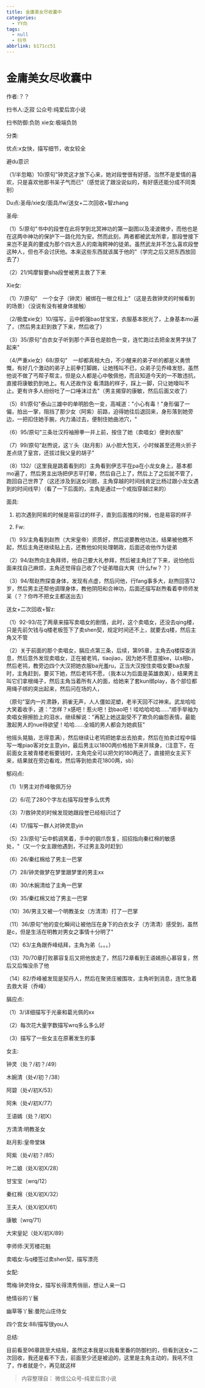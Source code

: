 ```yaml
---
title: 金庸美女尽收囊中
categories:
  - YY向
tags:
  - null
  - 扫书
abbrlink: b171cc51
---
```

# 金庸美女尽收囊中
作者:？？

扫书人:乏寂 公众号:纯爱后宫小说

扫书防御:负防 xie女:极端负防

分类:

优点:x女快，描写细节，收女较全

避du意识

（1/半忽略）10/原句"钟灵这才放下心来，她对段誉很有好感，当然不是爱情的喜欢，只是喜欢他那书呆子气而已"（感觉说了跟没说似的，有好感还能分成不同类别）

Du点:圣母/xie女/面具/fw/送女+二次回收+智zhang

圣母:

（1）5/原句"书中的段誉在此将学到北冥神功的第一副图以及凌波微步，而他也是在这两中神功的保护下一路化险为安。然而此刻，两者都被武龙所拿，那段誉接下来岂不是真的要成为那个四大恶人的南海鳄神的徒弟。虽然武龙并不怎么喜欢段誉这种人，但也不会讨厌他。本来这些东西就该属于他的"（学完之后又把东西放回去了）

（2）21/鸠摩智要sha段誉被男主救了下来

Xie女:

（1）7/原句"　一个女子（钟灵）被绑在一根立柱上"（这是去救钟灵的时候看到的场景）（没说有没有被身体接触）

（2/极度xie女）10/描写，云中鹤强bao甘宝宝，衣服基本脱光了，上身基本mo遍了，（然后男主赶到救了下来，然后收了）

（3）35/原句"白衣女子听到那个声音也是脸色一变，连忙跑过去把金发男字扶了起来"

（4/严重xie女）68/原句"　一却都真相大白，不少醒来的弟子听的都是义勇愤慨，有好几个激动的弟子上前拳打脚踢，让她残叫不已，众弟子见乔峰发怒，虽然他说不做了丐帮子帮主，但是众人都是心中敬佩他，而且知道今天的一不敢违抗，直接将康敏扔到地上。有人还故作没
看清路的样子，踩上一脚，只让她嚎叫不止。更有许多人纷纷吐了一口唾沫过去"（男主揭穿的康敏，然后后面又收了）

（5）81/原句"泰山三雄中的单明脸色一变，高喊道："小心有毒！"身形偏了一偏，拍出一掌，阻挡了那少女（阿紫）前路，迫得她往后退回来，身形落到她旁边，一把扣住她手腕，内力涌过去，便制住她曲池穴，"

（6）95/原句"三条壮汉捋袖擦拳一并上前，按住了她（卖唱女）便剥衣服"

（7）99/原句"赵煦说，这丫头（赵月影）从小胆大包天，小时候甚至还用火折子差点烧了皇宫，还拔过我父皇的胡子"

（8）132/（这里我是跳着看到的）主角看到伊志平在pa在小龙女身上，基本都mo遍了，然后男主出场把伊志平打晕，然后自己上了，然后上了之后就不管了，跑回自己世界了（这还涉及到送女问题，主角穿越的时间线肯定比杨过跟小龙女遇到的时间线早）（看了一下后面的，主角是通过一个戒指穿越过来的）

面具:

1.  初次遇到阿紫的时候是易容过的样子，直到后面推的时候，也是易容的样子

2.  Fw:

（1）93/主角看到赵煦（大宋皇帝）资质好，然后说要教他功法，结果被他瞧不起，然后主角还继续贴上去，还教他如何处理朝政，后面还收他作为徒弟

（2）94/赵煦向主角拜师，他自己要大礼参拜，然后被主角拦了下来，说怕他后面来找自己麻烦，主角还觉得自己收了个徒弟暗自大爽（什么fw？？）

（3）94/帮赵煦探查身体，发现有点虚，然后问他，行fang事多大，赵煦回答12岁，然后男主还帮他调理身体，教他阴阳和合神功，后面还描写赵煦看着李师师发呆（？？你咋不把女主都送出去）

送女+二次回收+智z:

（1）92-93/花了两章来描写卖唱女的剧情，此时，这个卖唱女，还没去qing楼，只是先前欠钱与q楼老板签下了卖shen契，规定时间还不上，就要去q楼，然后主角又不管

（2）关于前面的那个卖唱女，膈应点第三条，后续，第95章，主角去q楼探查消息，然后意外发现卖唱女，正在被老鸨，tiaojiao，因为她不愿意接ke，以s相b，然后老鸨，教旁边四个大汉把她衣服ba光羞ru，正当大汉按住卖唱女要ba衣服时，主角赶到，要买下她，然后老鸨不愿，（我本以为后面是英雄救美），结果男主叫它们拿根绳子，然后主角当着所有人的面，给她来了套kun绑play，各个部位都用绳子绑的突出起来，然后问在场的人，

（原句"室内一片肃静，鸦雀无声，人人僵如泥塑，老半天回不过神来。武龙哈哈大笑着收手，道："怎样？x感吧！惹火吧！劲bao吧！哇哈哈哈哈......"顺手举袖为卖唱女擦擦脸上的泪水，继续解说："再配上她这副受不了欺负的幽怨表情，最能激起男人的nue待欲望！哈哈......全城的男人都会为她疯狂"

他摇头晃脑，志得意满），然后继续让老鸨把她拿出去拍卖，然后在拍卖过程中描写一堆piao客对女主意yin，最后男主以1800两价格拍下来并赎身，（注意下，在前面女主被青楼老板要钱时，主角完全可以把欠的180两还了，直接把女主买下来，结果就在旁边看戏，然后等到拍卖花1800两，sb）

郁闷点:

（1）1/男主对乔峰敬佩万分

（2）6/花了280个字左右描写段誉多么优秀

（3）7/救钟灵的时候发现她跟段誉已经相识过了

（4）17/描写一群人对钟灵意yin

（5）23/原句"云中鹤调笑着，手中的钢爪恢复，招招指向秦红棉的敏感处，"（又一个女主跟他遇到，不过男主及时赶到）

（6）26/秦红棉给了男主一巴掌

（7）28/钟灵做梦在梦里跟梦里的男主xx

（8）30/木婉清给了主角一巴掌

（9）35/秦红棉又给了男主一巴掌

（10）36/男主又被一个明教圣女（方清清）打了一巴掌

（11）36/原句"他的变化瞬间让被他压在身下的白衣女子（方清清）感受到，虽然是c，但是生活在明教对男女之事情十分明了"

（12）63/主角跟乔峰结拜，主角为弟（。。。）

（13）70/70章打败慕容复后又把他放走了，然后72章看到王语嫣担心慕容复，然后又后悔没杀了他

（14）82/乔峰被发现是契丹人，然后在聚贤庄被围攻，主角听到消息，连忙急着去救大哥（乔峰）

膈应点:

（1）3/详细描写于光豪和葛光佩的xx

（2）每次花大量字数描写wrq多么多么好

（3）描写了一些女主在原著发生的事

女主:

钟灵（处？/初？/49）

木婉清（处√/初？/38）

阿碧（处√/初X/53）

阿朱（处√/初Ⅹ/77）

王语嫣（处？/初X）

方清清:明教圣女

赵月影:皇帝堂妹

阿紫（处√/初？/85）

叶二娘（处X/初X/28）

甘宝宝（wrq/12）

秦红棉（处Ⅹ/初X/32）

王夫人（处X/初X/61）

康敏（wrq/71）

大宋皇妃（处X/初X/89）

李师师:天芳楼花魁

卖唱女:与q楼签过卖shen契，描写漂亮

女配:

莺梅:钟灵侍女，描写长得清秀俏丽，想让人亲一口

绝情谷的丫鬟

幽草等丫鬟:曼陀山庄侍女

四个宫女:88/描写很you人

总结:

目前看至96章跳至大结局，虽然这本我是以我看里番的防御扫的，但看到送女+二次回收，我还是看不下去，前面至少还是被迫的，这里是主角主动的，我吼不住了，作者就是个，再见就这样


> 内容整理自： 微信公众号-纯爱后宫小说